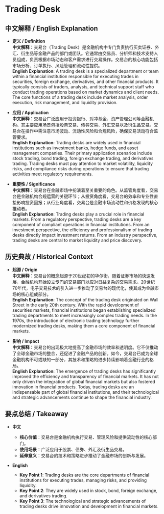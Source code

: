 # Trading Desk

## 中文解释 / English Explanation

* **定义 / Definition**  
  **中文解释**：交易台（Trading Desk）是金融机构中专门负责执行买卖证券、外汇、衍生品等金融产品的部门或团队。它通常由交易员、分析师和技术支持人员组成，负责根据市场动态和客户需求进行交易操作。交易台的核心功能包括市场分析、订单执行、风险管理和流动性提供。  
  **English Explanation**: A trading desk is a specialized department or team within a financial institution responsible for executing trades in securities, foreign exchange, derivatives, and other financial products. It typically consists of traders, analysts, and technical support staff who conduct trading operations based on market dynamics and client needs. The core functions of a trading desk include market analysis, order execution, risk management, and liquidity provision.

* **应用 / Application**  
  **中文解释**：交易台广泛应用于投资银行、对冲基金、资产管理公司等金融机构。其主要应用场景包括股票交易、债券交易、外汇交易以及衍生品交易。交易台在操作中需注意市场波动、流动性风险和合规风险，确保交易活动符合监管要求。  
  **English Explanation**: Trading desks are widely used in financial institutions such as investment banks, hedge funds, and asset management companies. Their primary application scenarios include stock trading, bond trading, foreign exchange trading, and derivatives trading. Trading desks must pay attention to market volatility, liquidity risks, and compliance risks during operations to ensure that trading activities meet regulatory requirements.

* **重要性 / Significance**  
  **中文解释**：交易台在金融市场中扮演着至关重要的角色。从监管角度看，交易台是金融机构合规运营的关键环节；从投资角度看，交易台的效率和专业性直接影响投资回报；从行业角度看，交易台是金融市场流动性和价格发现的核心推动者。  
  **English Explanation**: Trading desks play a crucial role in financial markets. From a regulatory perspective, trading desks are a key component of compliant operations in financial institutions. From an investment perspective, the efficiency and professionalism of trading desks directly impact investment returns. From an industry perspective, trading desks are central to market liquidity and price discovery.

## 历史典故 / Historical Context

* **起源 / Origin**  
  **中文解释**：交易台的概念起源于20世纪初的华尔街，随着证券市场的快速发展，金融机构开始设立专门的交易部门以应对日益复杂的交易需求。20世纪70年代，电子交易技术的引入进一步推动了交易台的现代化，使其成为金融市场的核心组成部分。  
  **English Explanation**: The concept of the trading desk originated on Wall Street in the early 20th century. With the rapid development of securities markets, financial institutions began establishing specialized trading departments to meet increasingly complex trading needs. In the 1970s, the introduction of electronic trading technology further modernized trading desks, making them a core component of financial markets.

* **影响 / Impact**  
  **中文解释**：交易台的出现极大地提高了金融市场的效率和透明度。它不仅推动了全球金融市场的整合，还促进了金融产品的创新。如今，交易台已成为全球金融机构不可或缺的一部分，其技术和策略的进步持续影响着金融行业的格局。  
  **English Explanation**: The emergence of trading desks has significantly improved the efficiency and transparency of financial markets. It has not only driven the integration of global financial markets but also fostered innovation in financial products. Today, trading desks are an indispensable part of global financial institutions, and their technological and strategic advancements continue to shape the financial industry.

## 要点总结 / Takeaway

* **中文**  
  - **核心价值**：交易台是金融机构执行交易、管理风险和提供流动性的核心部门。  
  - **使用场景**：广泛应用于股票、债券、外汇及衍生品交易。  
  - **延伸意义**：交易台的技术和策略进步推动了金融市场的创新与发展。

* **English**  
  - **Key Point 1**: Trading desks are the core departments of financial institutions for executing trades, managing risks, and providing liquidity.  
  - **Key Point 2**: They are widely used in stock, bond, foreign exchange, and derivatives trading.  
  - **Key Point 3**: The technological and strategic advancements of trading desks drive innovation and development in financial markets.